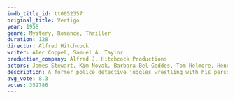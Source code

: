 ```yaml
---
imdb_title_id: tt0052357
original_title: Vertigo
year: 1958
genre: Mystery, Romance, Thriller
duration: 128
director: Alfred Hitchcock
writer: Alec Coppel, Samuel A. Taylor
production_company: Alfred J. Hitchcock Productions
actors: James Stewart, Kim Novak, Barbara Bel Geddes, Tom Helmore, Henry Jones, Raymond Bailey, Ellen Corby, Konstantin Shayne, Lee Patrick
description: A former police detective juggles wrestling with his personal demons and becoming obsessed with a hauntingly beautiful woman.
avg_vote: 8.3
votes: 352786
---
```

